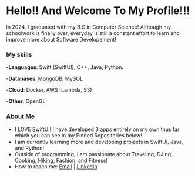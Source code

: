 # Hello!! And Welcome To My Profile!!!
In 2024, I graduated with my B.S in Computer Science! Although my schoolwork is finally over, everyday is still a constant effort to learn and improve more about Software Developement!

### My skills
-**Languages**: Swift (SwiftUI), C++, Java, Python.


-**Databases**: MongoDB, MySQL


-**Cloud**: Docker, AWS (Lambda, S3)


-**Other**: OpenGL

### About Me
- I LOVE SwiftUI! I have developed 3 apps entirely on my own thus far which you can see in my Pinned Repositories below!
- I am currently learning more and developing projects in SwiftUI, Java, and Python!
- Outside of programming, I am passionate about Traveling, DJing, Cooking, Hiking, Fashion, and Fitness! 
- How to reach me: [Email](mailto:suseyihzheen@gmail.com) | [LinkedIn](https://www.linkedin.com/in/zheen-s-430214255/)


<!--
**zheensuseyi/zheensuseyi** is a ✨ _special_ ✨ repository because its `README.md` (this file) appears on your GitHub profile.

Here are some ideas to get you started:

- 🔭 I’m currently working on ...
- 🌱 I’m currently learning ...
- 👯 I’m looking to collaborate on ...
- 🤔 I’m looking for help with ...
- 💬 Ask me about ...
- 📫 How to reach me: ...
- 😄 Pronouns: ...
- ⚡ Fun fact: ...
-->

